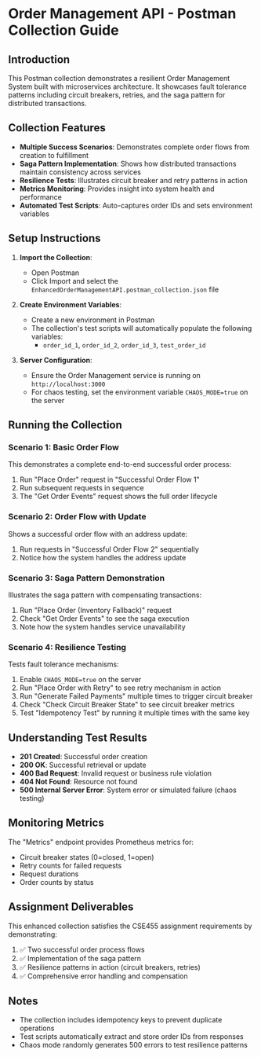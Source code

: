 # Order Management API - Postman Collection Guide

## Introduction

This Postman collection demonstrates a resilient Order Management System built with microservices architecture. It showcases fault tolerance patterns including circuit breakers, retries, and the saga pattern for distributed transactions.

## Collection Features

- **Multiple Success Scenarios**: Demonstrates complete order flows from creation to fulfillment
- **Saga Pattern Implementation**: Shows how distributed transactions maintain consistency across services
- **Resilience Tests**: Illustrates circuit breaker and retry patterns in action
- **Metrics Monitoring**: Provides insight into system health and performance
- **Automated Test Scripts**: Auto-captures order IDs and sets environment variables

## Setup Instructions

1. **Import the Collection**:
   - Open Postman
   - Click Import and select the `EnhancedOrderManagementAPI.postman_collection.json` file

2. **Create Environment Variables**:
   - Create a new environment in Postman
   - The collection's test scripts will automatically populate the following variables:
     - `order_id_1`, `order_id_2`, `order_id_3`, `test_order_id`

3. **Server Configuration**:
   - Ensure the Order Management service is running on `http://localhost:3000`
   - For chaos testing, set the environment variable `CHAOS_MODE=true` on the server

## Running the Collection

### Scenario 1: Basic Order Flow
This demonstrates a complete end-to-end successful order process:
1. Run "Place Order" request in "Successful Order Flow 1"
2. Run subsequent requests in sequence
3. The "Get Order Events" request shows the full order lifecycle

### Scenario 2: Order Flow with Update
Shows a successful order flow with an address update:
1. Run requests in "Successful Order Flow 2" sequentially
2. Notice how the system handles the address update

### Scenario 3: Saga Pattern Demonstration
Illustrates the saga pattern with compensating transactions:
1. Run "Place Order (Inventory Fallback)" request
2. Check "Get Order Events" to see the saga execution
3. Note how the system handles service unavailability

### Scenario 4: Resilience Testing
Tests fault tolerance mechanisms:
1. Enable `CHAOS_MODE=true` on the server
2. Run "Place Order with Retry" to see retry mechanism in action
3. Run "Generate Failed Payments" multiple times to trigger circuit breaker
4. Check "Check Circuit Breaker State" to see circuit breaker metrics
5. Test "Idempotency Test" by running it multiple times with the same key

## Understanding Test Results

- **201 Created**: Successful order creation
- **200 OK**: Successful retrieval or update
- **400 Bad Request**: Invalid request or business rule violation
- **404 Not Found**: Resource not found
- **500 Internal Server Error**: System error or simulated failure (chaos testing)

## Monitoring Metrics

The "Metrics" endpoint provides Prometheus metrics for:
- Circuit breaker states (0=closed, 1=open)
- Retry counts for failed requests
- Request durations
- Order counts by status

## Assignment Deliverables

This enhanced collection satisfies the CSE455 assignment requirements by demonstrating:
1. ✅ Two successful order process flows
2. ✅ Implementation of the saga pattern
3. ✅ Resilience patterns in action (circuit breakers, retries)
4. ✅ Comprehensive error handling and compensation

## Notes

- The collection includes idempotency keys to prevent duplicate operations
- Test scripts automatically extract and store order IDs from responses
- Chaos mode randomly generates 500 errors to test resilience patterns
